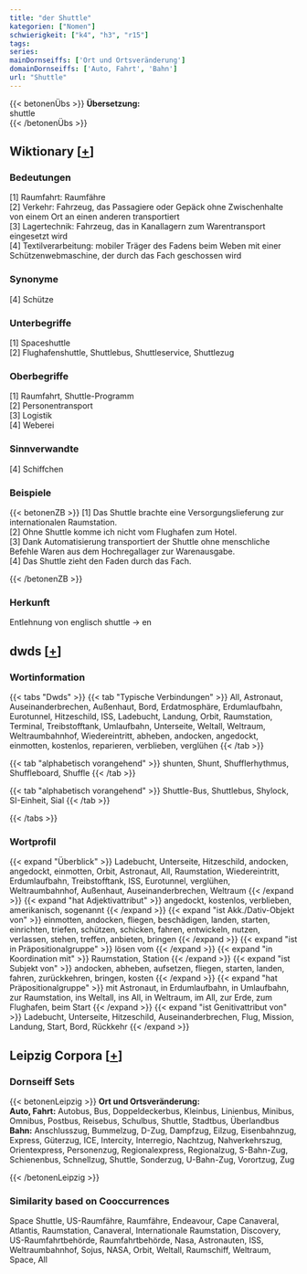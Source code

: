 ```yaml
---
title: "der Shuttle"
kategorien: ["Nomen"]
schwierigkeit: ["k4", "h3", "r15"]
tags:
series:
mainDornseiffs: ['Ort und Ortsveränderung']
domainDornseiffs: ['Auto, Fahrt', 'Bahn']
url: "Shuttle"
---
```


{{< betonenÜbs >}}
**Übersetzung:**  
shuttle  
{{< /betonenÜbs >}}

## Wiktionary [[+](https://de.wiktionary.org/wiki/Shuttle)]

### Bedeutungen
[1] Raumfahrt: Raumfähre  
[2] Verkehr: Fahrzeug, das Passagiere oder Gepäck ohne Zwischenhalte von einem Ort an einen anderen transportiert  
[3] Lagertechnik: Fahrzeug, das in Kanallagern zum Warentransport eingesetzt wird  
[4] Textilverarbeitung: mobiler Träger des Fadens beim Weben mit einer Schützenwebmaschine, der durch das Fach geschossen wird  

### Synonyme
[4] Schütze  

### Unterbegriffe
[1] Spaceshuttle  
[2] Flughafenshuttle, Shuttlebus, Shuttleservice, Shuttlezug  

### Oberbegriffe
[1] Raumfahrt, Shuttle-Programm  
[2] Personentransport  
[3] Logistik  
[4] Weberei  

### Sinnverwandte
[4] Schiffchen  

### Beispiele
{{< betonenZB >}}
[1] Das Shuttle brachte eine Versorgungslieferung zur internationalen Raumstation.  
[2] Ohne Shuttle komme ich nicht vom Flughafen zum Hotel.  
[3] Dank Automatisierung transportiert der Shuttle ohne menschliche Befehle Waren aus dem Hochregallager zur Warenausgabe.  
[4] Das Shuttle zieht den Faden durch das Fach.  

{{< /betonenZB >}}
### Herkunft
Entlehnung von englisch shuttle → en  



## dwds [[+](https://www.dwds.de/wb/Shuttle)]

### Wortinformation
{{< tabs "Dwds" >}}
{{< tab "Typische Verbindungen" >}}
All, Astronaut, Auseinanderbrechen, Außenhaut, Bord, Erdatmosphäre, Erdumlaufbahn, Eurotunnel, Hitzeschild, ISS, Ladebucht, Landung, Orbit, Raumstation, Terminal, Treibstofftank, Umlaufbahn, Unterseite, Weltall, Weltraum, Weltraumbahnhof, Wiedereintritt, abheben, andocken, angedockt, einmotten, kostenlos, reparieren, verblieben, verglühen
{{< /tab >}}

{{< tab "alphabetisch vorangehend" >}}
shunten, Shunt, Shufflerhythmus, Shuffleboard, Shuffle
{{< /tab >}}

{{< tab "alphabetisch vorangehend" >}}
Shuttle-Bus, Shuttlebus, Shylock, SI-Einheit, Sial
{{< /tab >}}

{{< /tabs >}}

### Wortprofil
{{< expand "Überblick" >}} Ladebucht, Unterseite, Hitzeschild, andocken, angedockt, einmotten, Orbit, Astronaut, All, Raumstation, Wiedereintritt, Erdumlaufbahn, Treibstofftank, ISS, Eurotunnel, verglühen, Weltraumbahnhof, Außenhaut, Auseinanderbrechen, Weltraum {{< /expand >}}
{{< expand "hat Adjektivattribut" >}} angedockt, kostenlos, verblieben, amerikanisch, sogenannt {{< /expand >}}
{{< expand "ist Akk./Dativ-Objekt von" >}} einmotten, andocken, fliegen, beschädigen, landen, starten, einrichten, triefen, schützen, schicken, fahren, entwickeln, nutzen, verlassen, stehen, treffen, anbieten, bringen {{< /expand >}}
{{< expand "ist in Präpositionalgruppe" >}} lösen vom {{< /expand >}}
{{< expand "in Koordination mit" >}} Raumstation, Station {{< /expand >}}
{{< expand "ist Subjekt von" >}} andocken, abheben, aufsetzen, fliegen, starten, landen, fahren, zurückkehren, bringen, kosten {{< /expand >}}
{{< expand "hat Präpositionalgruppe" >}} mit Astronaut, in Erdumlaufbahn, in Umlaufbahn, zur Raumstation, ins Weltall, ins All, in Weltraum, im All, zur Erde, zum Flughafen, beim Start {{< /expand >}}
{{< expand "ist Genitivattribut von" >}} Ladebucht, Unterseite, Hitzeschild, Auseinanderbrechen, Flug, Mission, Landung, Start, Bord, Rückkehr {{< /expand >}}

## Leipzig Corpora [[+](https://corpora.uni-leipzig.de/en/res?word=Shuttle&corpusId=deu_newscrawl-public_2018)]

### Dornseiff Sets
{{< betonenLeipzig >}}
**Ort und Ortsveränderung:**  
**Auto, Fahrt:** Autobus, Bus, Doppeldeckerbus, Kleinbus, Linienbus, Minibus, Omnibus, Postbus, Reisebus, Schulbus, Shuttle, Stadtbus, Überlandbus  
**Bahn:** Anschlusszug, Bummelzug, D-Zug, Dampfzug, Eilzug, Eisenbahnzug, Express, Güterzug, ICE, Intercity, Interregio, Nachtzug, Nahverkehrszug, Orientexpress, Personenzug, Regionalexpress, Regionalzug, S-Bahn-Zug, Schienenbus, Schnellzug, Shuttle, Sonderzug, U-Bahn-Zug, Vorortzug, Zug  

{{< /betonenLeipzig >}}

### Similarity based on Cooccurrences
Space Shuttle, US-Raumfähre, Raumfähre, Endeavour, Cape Canaveral, Atlantis, Raumstation, Canaveral, Internationale Raumstation, Discovery, US-Raumfahrtbehörde, Raumfahrtbehörde, Nasa, Astronauten, ISS, Weltraumbahnhof, Sojus, NASA, Orbit, Weltall, Raumschiff, Weltraum, Space, All

